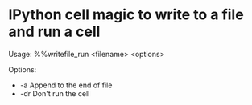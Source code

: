 # IPython cell magic to write to a file and run a cell

Usage:
%%writefile_run \<filename\> \<options\>

Options:
* -a Append to the end of file
* -dr Don't run the cell
